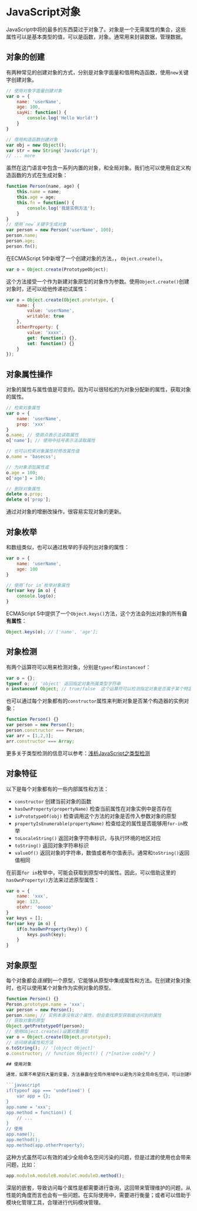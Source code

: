 # JavaScript对象

JavaScript中将的最多的东西莫过于对象了。对象是一个无需属性的集合，这些属性可以是基本类型的值，可以是函数，对象。通常用来封装数据，管理数据。

## 对象的创建

有两种常见的创建对象的方式，分别是对象字面量和借用构造函数，使用`new`关键字创建对象。

```javascript
// 使用对象字面量创建对象
var o = {
	name: 'userName',
	age: 100,
	sayHi: function() {
		console.log('Hello World!')
	}
}

// 借用构造函数创建对象
var obj = new Object();
var str = new String('JavaScript');
// ... more
```

虽然在这门语言中包含一系列内置的对象，和全局对象。我们也可以使用自定义构造函数的方式在生成对象：

```javascript
function Person(name, age) {
	this.name = name;
	this.age = age;
	this.fn = function() {
		console.log('我是实例方法');
	}	
}
// 使用`new`关键字生成对象
var person = new Person('userName', 100);
person.name;
person.age;
person.fn();
```

在ECMAScript 5中新增了一个创建对象的方法，， `Object.create()`。

```javascript
var o = Object.create(PrototypeObject);
```

这个方法接受一个作为新建对象原型的对象作为参数。使用`Object.create()`创建对象时，还可以给他传递初试属性：

```javascript
var o = Object.create(Object.prototype, {
	name: {
		value: 'userName',
		writable: true
	},
	otherProperty: {
		value: 'xxxx',
		get: function() {},
		set: function() {}
	}
});
```

## 对象属性操作

对象的属性与属性值是可变的。因为可以很轻松的为对象分配新的属性，获取对象的属性。

```javascript
// 检索对象属性
var o = {
	name: 'userName',
	prop: 'xxx'
}
o.name; // 使用点表示法读取属性
o['name']; // 使用中括号表示法读取属性

// 也可以检索对象属性时修改属性值
o.name = 'basecss';

// 为对象添加属性或
o.age = 100;
o['age'] = 100;

// 删除对象属性
delete o.prop;
delete o['prop'];
```

通过对对象的增删改操作，很容易实现对象的更新。

## 对象枚举

和数组类似，也可以通过枚举的手段列出对象的属性：

```javascript
var o = {
	name: 'userName',
	age: 100
}

// 使用`for in`枚举对象属性
for(var key in o) {
	console.log(o);
}
```

ECMAScript 5中提供了一个`Object.keys()`方法，这个方法会列出对象的所有**自有属性**：

```javascript
Object.keys(o); // ['name', 'age'];
```

## 对象检测

有两个运算符可以用来检测对象，分别是`typeof`和`instanceof`：

```javascript
var o = {};
typeof o; // 'object' 返回指定对象所属类型字符串
o instanceof Object; // true/false  这个运算符可以检测指定对象是否属于某个特定类型的实例
```

也可以通过每个对象都有的`constructor`属性来判断对象是否某个构造器的实例对象：

```javascript
function Person() {}
var person = new Person();
person.constructor === Person;
var arr = [1,2,3];
arr.constructor === Array;
```

更多关于类型检测的信息可以参考：[浅析JavaScript之类型检测](https://github.com/basecss/basecss.github.io/issues/3)

## 对象特征

以下是每个对象都有的一些内部属性和方法：

- `constructor` 创建当前对象的函数
- `hasOwnProperty(propertyName)` 检查当前属性在对象实例中是否存在
- `isPrototypeOf(obj)` 检查调用这个方法的对象是否传入参数对象的原型
- `propertyIsEnumerable(propertyName)` 检查给定的属性是否能够用`for-in`枚举
- `toLocaleString()` 返回对象字符串标识，与执行环境的地区对应
- `toString()` 返回对象字符串标识
- `valueOf()` 返回对象的字符串，数值或者布尔值表示。通常和`toString()`返回值相同

在前面`for in`枚举中，可能会获取到原型中的属性。因此，可以借助这里的`hasOwnProperty()`方法来过滤原型属性：

```javascript
var o = {
	name: 'xxx',
	age: 123,
	otehr: 'ooooo'
}
var keys = [];
for(var key in o) {
	if(o.hasOwnProperty(key)) {
		keys.push(key);
	}
}
```

## 对象原型

每个对象都会*连接*到一个原型，它能够从原型中集成属性和方法。在创建对象对象时，也可以使用某个对象作为实例对象的原型。

```javascript
function Person() {}
Person.prototype.name = 'xxx';
var person = new Person();
person.name; // 实例本身没有这个属性，但会查找原型获取能访问到的属性
// 获取对象的原型
Object.getPrototypeOf(person);
// 使用Object.create()设置对象原型
var o = Object.create(Object.prototype);
// 访问继承属性和方法
o.toString(); // '[object Object]'
o.constructor; // function Object() { /*[native code]*/ }

## 使用对象

通常，如果不希望将大量的变量，方法暴露在全局作用域中以避免污染全局命名空间，可以创建唯一的对象将代码封装在这个唯一的对象里面：

```javascript
if(typeof app === 'undefined') {
	var app = {};
}
app.name = 'xxx';
app.method = function() {
	// ...
}
// 使用
app.name();
app.method();
app.method(app.otherProperty);
```

这种方式虽然可以有效的减少全局命名空间污染的问题，但是过渡的使用也会带来问题，比如：

```javascript
app.moduleA.moduleB.moduleC.moduleD.method();
```

深层的嵌套，导致访问每个属性是都需要进行查询，这回带来管理维护的问题，从性能的角度而言也会有一些问题。在实际使用中，需要进行衡量；或者可以借助于模块化管理工具，合理进行代码模块管理。